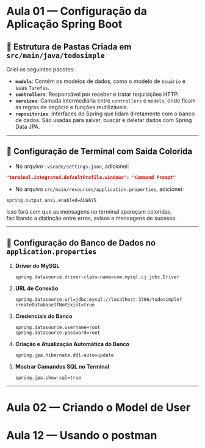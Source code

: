 # Aula 01 — Configuração da Aplicação Spring Boot

## 📁 Estrutura de Pastas Criada em `src/main/java/todosimple`

Criei os seguintes pacotes:

- **`models`**: Contém os modelos de dados, como o modelo de `Usuário` e suas `Tarefas`.
- **`controllers`**: Responsável por receber e tratar requisições HTTP.
- **`services`**: Camada intermediária entre `controllers` e `models`, onde ficam as regras de negócio e funções reutilizáveis.
- **`repositories`**: Interfaces do Spring que lidam diretamente com o banco de dados. São usadas para salvar, buscar e deletar dados com Spring Data JPA.

---

## 🎨 Configuração de Terminal com Saída Colorida

- No arquivo `.vscode/settings.json`, adicionei:

```json
"terminal.integrated.defaultProfile.windows": "Command Prompt"
```

- No arquivo `src/main/resources/application.properties`, adicionei:

```
spring.output.ansi.enabled=ALWAYS
```

Isso fará com que as mensagens no terminal apareçam coloridas, facilitando a distinção entre erros, avisos e mensagens de sucesso.

---

## 💾 Configuração do Banco de Dados no `application.properties`

1. **Driver do MySQL**
   ```properties
   spring.datasource.driver-class-name=com.mysql.cj.jdbc.Driver
   ```

2. **URL de Conexão**
   ```properties
   spring.datasource.url=jdbc:mysql://localhost:3306/todosimple?createDatabaseIfNotExist=true
   ```

3. **Credenciais do Banco**
   ```properties
   spring.datasource.username=root
   spring.datasource.password=root
   ```

4. **Criação e Atualização Automática do Banco**
   ```properties
   spring.jpa.hibernate.ddl-auto=update
   ```

5. **Mostrar Comandos SQL no Terminal**
   ```properties
   spring.jpa.show-sql=true
   ```

---

# Aula 02 — Criando o Model de User

# Aula 12 — Usando o postman

